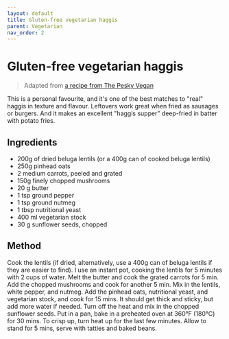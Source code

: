 ```yaml
---
layout: default
title: Gluten-free vegetarian haggis
parent: Vegetarian
nav_order: 2
---
```


# Gluten-free vegetarian haggis

> Adapted from [a recipe from The Pesky Vegan](https://thepeskyvegan.com/recipes/vegan-haggis/)

This is a personal favourite, and it's one of the best matches
to "real" haggis in texture and flavour. Leftovers work great 
when fried as sausages or burgers. And it makes an excellent 
"haggis supper" deep-fried in batter with potato fries. 

## Ingredients

* 200g of dried beluga lentils (or a 400g can of cooked beluga lentils)
* 250g pinhead oats
* 2 medium carrots, peeled and grated
* 150g finely chopped mushrooms
* 20 g butter
* 1 tsp ground pepper
* 1 tsp ground nutmeg
* 1 tbsp nutritional yeast
* 400 ml vegetarian stock
* 30 g sunflower seeds, chopped

## Method

Cook the lentils (if dried, alternatively, use a 400g can of beluga lentils 
if they are easier to find). I use an instant pot, cooking the lentils for 5 minutes 
with 2 cups of water. Melt the butter and cook the grated carrots for 5 min. 
Add the chopped mushrooms and cook for another 5 min. Mix in the lentils, 
white pepper, and nutmeg. Add the pinhead oats, nutritional yeast, and 
vegetarian stock, and cook for 15 mins. It should get thick and sticky, 
but add more water if needed. Turn off the heat and mix in the chopped 
sunflower seeds. Put in a pan, bake in a preheated oven at 360°F (180°C) 
for 30 mins. To crisp up, turn heat up for the last few minutes. Allow 
to stand for 5 mins, serve with tatties and baked beans. 
